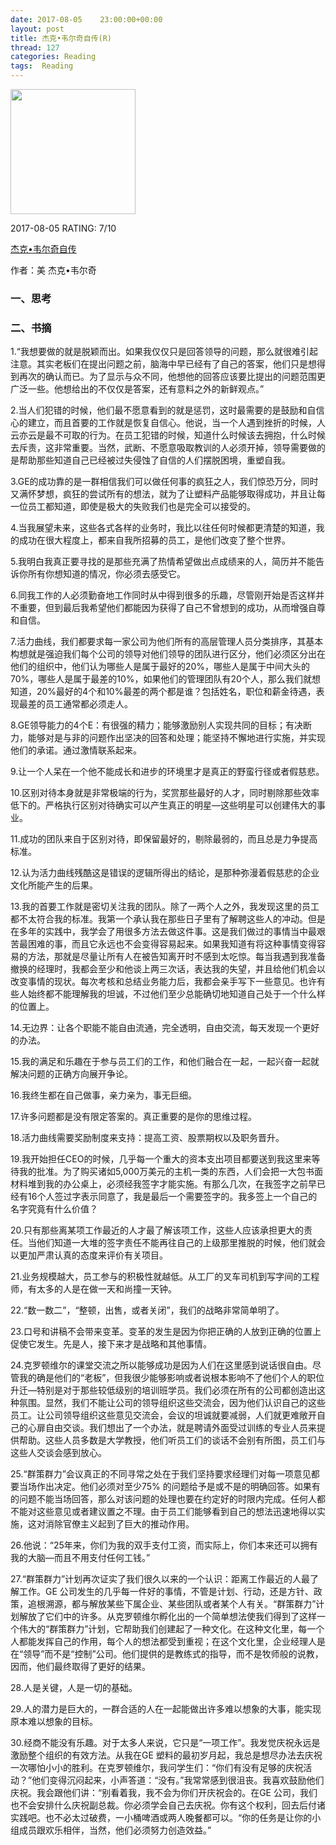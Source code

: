 ```yaml
---
date: 2017-08-05    23:00:00+00:00
layout: post
title: 杰克•韦尔奇自传(R)
thread: 127
categories: Reading
tags:  Reading
---
```


<img src="https://images-cn.ssl-images-amazon.com/images/I/71XzvzzWrYL.jpg" width="200" />

2017-08-05 RATING:  7/10

[杰克•韦尔奇自传][1]

作者：美  杰克•韦尔奇

### 一、思考


### 二、书摘

1.“我想要做的就是脱颖而出。如果我仅仅只是回答领导的问题，那么就很难引起注意。其实老板们在提出问题之前，脑海中早已经有了自己的答案，他们只是想得到再次的确认而已。为了显示与众不同，他想他的回答应该要比提出的问题范围更广泛一些。他想给出的不仅仅是答案，还有意料之外的新鲜观点。”

2.当人们犯错的时候，他们最不愿意看到的就是惩罚，这时最需要的是鼓励和自信心的建立，而且首要的工作就是恢复自信心。他说，当一个人遇到挫折的时候，人云亦云是最不可取的行为。在员工犯错的时候，知道什么时候该去拥抱，什么时候去斥责，这非常重要。当然，武断、不愿意吸取教训的人必须开掉，领导需要做的是帮助那些知道自己已经被过失侵蚀了自信的人们摆脱困境，重塑自我。

3.GE的成功靠的是一群相信我们可以做任何事的疯狂之人，我们惊恐万分，同时又满怀梦想，疯狂的尝试所有的想法，就为了让塑料产品能够取得成功，并且让每一位员工都知道，即使是极大的失败我们也是完全可以接受的。

4.当我展望未来，这些各式各样的业务时，我比以往任何时候都更清楚的知道，我的成功在很大程度上，都来自我所招募的员工，是他们改变了整个世界。﻿

5.我明白我真正要寻找的是那些充满了热情希望做出点成绩来的人，简历并不能告诉你所有你想知道的情况，你必须去感受它。﻿

6.同我工作的人必须勤奋地工作同时从中得到很多的乐趣，尽管刚开始是否这样并不重要，但到最后我希望他们都能因为获得了自己不曾想到的成功，从而增强自尊和自信。﻿

7.活力曲线，我们都要求每一家公司为他们所有的高层管理人员分类排序，其基本构想就是强迫我们每个公司的领导对他们领导的团队进行区分，他们必须区分出在他们的组织中，他们认为哪些人是属于最好的20%，哪些人是属于中间大头的70%，哪些人是属于最差的10%，如果他们的管理团队有20个人，那么我们就想知道，20%最好的4个和10%最差的两个都是谁？包括姓名，职位和薪金待遇，表现最差的员工通常都必须走人。﻿

8.GE领导能力的4个E：有很强的精力；能够激励别人实现共同的目标；有决断力，能够对是与非的问题作出坚决的回答和处理；能坚持不懈地进行实施，并实现他们的承诺。通过激情联系起来。﻿

9.让一个人呆在一个他不能成长和进步的环境里才是真正的野蛮行径或者假慈悲。﻿

10.区别对待本身就是非常极端的行为，奖赏那些最好的人才，同时剔除那些效率低下的。严格执行区别对待确实可以产生真正的明星—这些明星可以创建伟大的事业。

11.成功的团队来自于区别对待，即保留最好的，剔除最弱的，而且总是力争提高标准。

12.认为活力曲线残酷这是错误的逻辑所得出的结论，是那种弥漫着假慈悲的企业文化所能产生的后果。﻿

13.我的首要工作就是密切关注我的团队。除了一两个人之外，我发现这里的员工都不太符合我的标准。我第一个承认我在那些日子里有了解聘这些人的冲动。但是在多年的实践中，我学会了用很多方法去做这件事。这是我们做过的事情当中最艰苦最困难的事，而且它永远也不会变得容易起来。如果我知道有将这种事情变得容易的方法，那就是尽量让所有人在被告知离开时不感到太吃惊。每当我遇到我准备撤换的经理时，我都会至少和他谈上两三次话，表达我的失望，并且给他们机会以改变事情的现状。每次考核和总结业务能力后，我都会亲手写下一些意见。也许有些人始终都不能理解我的坦诚，不过他们至少总能确切地知道自己处于一个什么样的位置上。

14.无边界：让各个职能不能自由流通，完全透明，自由交流，每天发现一个更好的办法。﻿

15.我的满足和乐趣在于参与员工们的工作，和他们融合在一起，一起兴奋一起就解决问题的正确方向展开争论。

16.我终生都在自己做事，亲力亲为，事无巨细。

17.许多问题都是没有限定答案的。真正重要的是你的思维过程。

18.活力曲线需要奖励制度来支持：提高工资、股票期权以及职务晋升。

19.我开始担任CEO的时候，几乎每一个重大的资本支出项目都要送到我这里来等待我的批准。为了购买诸如5,000万美元的主机一类的东西，人们会把一大包书面材料堆到我的办公桌上，必须经我签字才能实施。有那么几次，在我签字之前早已经有16个人签过字表示同意了，我是最后一个需要签字的。我多签上一个自己的名字究竟有什么价值？

20.只有那些离某项工作最近的人才最了解该项工作，这些人应该承担更大的责任。当他们知道一大堆的签字责任不能再往自己的上级那里推脱的时候，他们就会以更加严肃认真的态度来评价有关项目。

21.业务规模越大，员工参与的积极性就越低。从工厂的叉车司机到写字间的工程师，有太多的人是在做一天和尚撞一天钟。

22.“数一数二”，“整顿，出售，或者关闭”，我们的战略非常简单明了。

23.口号和讲稿不会带来变革。变革的发生是因为你把正确的人放到正确的位置上促使它发生。先是人，接下来才是战略和其他事情。

24.克罗顿维尔的课堂交流之所以能够成功是因为人们在这里感到说话很自由。尽管我的确是他们的“老板”，但我很少能够影响或者说根本影响不了他们个人的职位升迁—特别是对于那些较低级别的培训班学员。我们必须在所有的公司都创造出这种氛围。显然，我们不能让公司的领导组织这些交流会，因为他们认识自己的这些员工。让公司领导组织这些意见交流会，会议的坦诚就要减弱，人们就更难敞开自己的心扉自由交谈。我们想出了一个办法，就是聘请外面受过训练的专业人员来提供帮助。这些人员多数是大学教授，他们听员工们的谈话不会别有所图，员工们与这些人交谈会感到放心。

25.“群策群力”会议真正的不同寻常之处在于我们坚持要求经理们对每一项意见都要当场作出决定。他们必须对至少75% 的问题给予是或不是的明确回答。如果有的问题不能当场回答，那么对该问题的处理也要在约定好的时限内完成。任何人都不能对这些意见或者建议置之不理。由于员工们能够看到自己的想法迅速地得以实施，这对消除官僚主义起到了巨大的推动作用。

26.他说：“25年来，你们为我的双手支付工资，而实际上，你们本来还可以拥有我的大脑—而且不用支付任何工钱。”

27.“群策群力”计划再次证实了我们很久以来的一个认识：距离工作最近的人最了解工作。GE 公司发生的几乎每一件好的事情，不管是计划、行动，还是方针、政策，追根溯源，都与解放某些下属企业、某些团队或者某个人有关。“群策群力”计划解放了它们中的许多。从克罗顿维尔孵化出的一个简单想法使我们得到了这样一个伟大的“群策群力”计划，它帮助我们创建起了一种文化。在这种文化里，每一个人都能发挥自己的作用，每个人的想法都受到重视；在这个文化里，企业经理人是在“领导”而不是“控制”公司。他们提供的是教练式的指导，而不是牧师般的说教，因而，他们最终取得了更好的结果。

28.人是关键，人是一切的基础。

29.人的潜力是巨大的，一群合适的人在一起能做出许多难以想象的大事，能实现原本难以想象的目标。

30.经商不能没有乐趣。对于太多人来说，它只是“一项工作”。我发觉庆祝永远是激励整个组织的有效方法。从我在GE 塑料的最初岁月起，我总是想尽办法去庆祝一次哪怕小小的胜利。在克罗顿维尔，我问学生们：“你们有没有足够的庆祝活动？”他们变得沉闷起来，小声答道：“没有。”我常常感到很沮丧。我喜欢鼓励他们庆祝。我会跟他们讲：“别看着我，我不会为你们开庆祝会的。在GE 公司，我们也不会安排什么庆祝副总裁。你必须学会自己去庆祝。你有这个权利，回去后付诸实践吧。也不必太过破费，一小桶啤酒或两人晚餐都可以。“你的任务是让你的小组成员跟欢乐相伴，当然，他们必须努力创造效益。”



















[1]:	https://www.amazon.cn/%E5%9B%BE%E4%B9%A6/dp/B00CPV6AWY